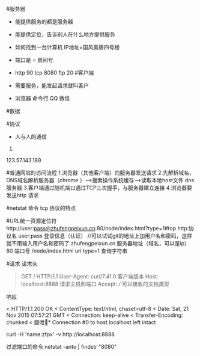 #服务器
- 能提供服务的都是服务器

- 能提供定位，告诉别人在什么地方提供服务

- 如何找到一台计算机 IP地址=国风美唐四号楼
- 端口是  = 房间号

- http 90 tcp 8080 ftp 20
#客户端
- 需要服务，能发起请求就叫客户
- 浏览器 命令行 QQ 微信

#数据

#协议
- 人与人的通信
1.

123.57.143.189 

#普通网站的访问流程
1.浏览器（其他客户端）向服务器发送请求 
2.先解析域名， DNS域名解析服务器（chrome ）-->搜索操作系统缓存-->读取本地host文件
dns 服务器
3.客户端通过随机端口通过TCP三次握手，与服务器建立连接
4.浏览器要发送http 请求

#netstat 命令
tcp 协议的特点

#URL统一资源定位符
http://user:pass@zhufengpeixun.cn:80/node/index.html?type=1#top
http:协议名
user:pass 登录信息（认证）   //可以试试git的地址上加用户名和密码，这样就不用输入用户名和密码了
zhufengpeixun.cn 服务器地址（域名，可以是ip）
80 端口号
/node/index.html uri
type=1 查询字符串

#请求
请求头
> GET / HTTP/1.1
> User-Agent: curl/7.41.0 客户端版本
> Host: localhost:8888 请求主机和端口
> Accept: */*     可以接收的文档类型

响应
>
< HTTP/1.1 200 OK
< ContentType: text/html, chaset=utf-8
< Date: Sat, 21 Nov 2015 07:57:21 GMT
< Connection: keep-alive
< Transfer-Encoding: chunked
<
鍐呭* Connection #0 to host localhost left intact   


curl -H 'name:zfpx' -v http://localhost:8888


过滤端口的命令
netstat -anto | findstr "8080"



